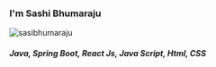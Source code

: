 
<h3 align="left" font-family: "Trebuchet MS", "Lucida Grande", "Lucida Sans Unicode", "Lucida Sans", Tahoma, sans-serif; font-size: 54px; font-weight: 900; line-height: 50.4px;>I'm Sashi Bhumaraju </h3>



<p align="left"> <img src="https://komarev.com/ghpvc/?username=sasibhumaraju&label=Visitors&color=0e75b6&style=flat" alt="sasibhumaraju" /> </p>

<h5 align="left" font-family: "Trebuchet MS", "Lucida Grande", "Lucida Sans Unicode", "Lucida Sans", Tahoma, sans-serif; font-size: 54px; font-weight: 900; line-height: 50.4px;> Java, Spring Boot, React Js, Java Script, Html, CSS  </h5>


